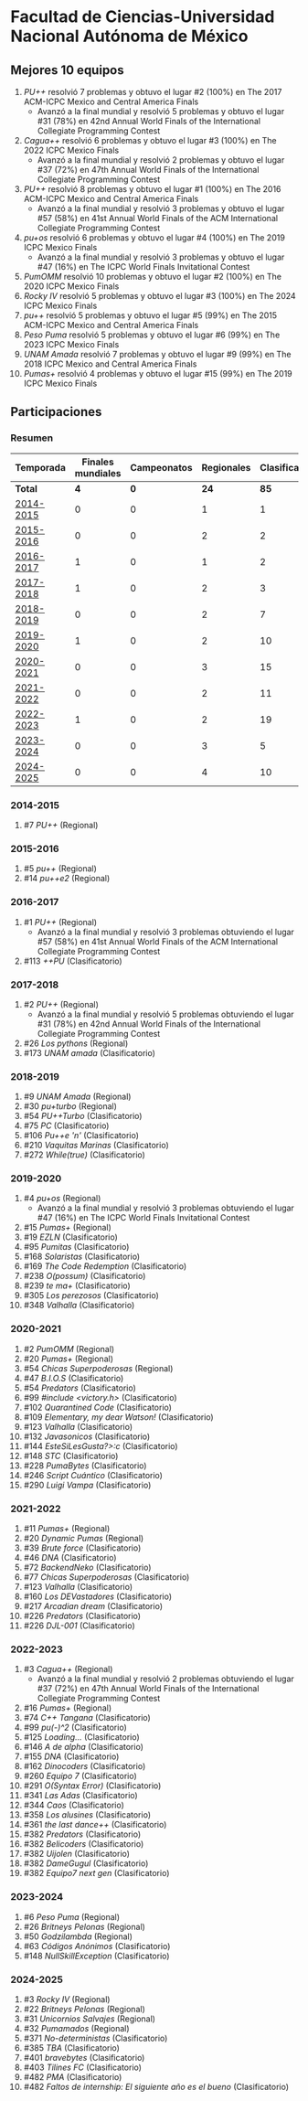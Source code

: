 # Facultad de Ciencias-Universidad Nacional Autónoma de México

## Mejores 10 equipos

1. _PU++_ resolvió 7 problemas y obtuvo el lugar #2 (100%) en The 2017 ACM-ICPC Mexico and Central America Finals
    - Avanzó a la final mundial y resolvió 5 problemas y obtuvo el lugar #31 (78%) en 42nd Annual World Finals of the International Collegiate Programming Contest
1. _Cagua++_ resolvió 6 problemas y obtuvo el lugar #3 (100%) en The 2022 ICPC Mexico Finals
    - Avanzó a la final mundial y resolvió 2 problemas y obtuvo el lugar #37 (72%) en 47th Annual World Finals of the International Collegiate Programming Contest
1. _PU++_ resolvió 8 problemas y obtuvo el lugar #1 (100%) en The 2016 ACM-ICPC Mexico and Central America Finals
    - Avanzó a la final mundial y resolvió 3 problemas y obtuvo el lugar #57 (58%) en 41st Annual World Finals of the ACM International Collegiate Programming Contest
1. _pu+os_ resolvió 6 problemas y obtuvo el lugar #4 (100%) en The 2019 ICPC Mexico Finals
    - Avanzó a la final mundial y resolvió 3 problemas y obtuvo el lugar #47 (16%) en The ICPC World Finals Invitational Contest
1. _PumOMM_ resolvió 10 problemas y obtuvo el lugar #2 (100%) en The 2020 ICPC Mexico Finals
1. _Rocky IV_ resolvió 5 problemas y obtuvo el lugar #3 (100%) en The 2024 ICPC Mexico Finals
1. _pu++_ resolvió 5 problemas y obtuvo el lugar #5 (99%) en The 2015 ACM-ICPC Mexico and Central America Finals
1. _Peso Puma_ resolvió 5 problemas y obtuvo el lugar #6 (99%) en The 2023 ICPC Mexico Finals
1. _UNAM Amada_ resolvió 7 problemas y obtuvo el lugar #9 (99%) en The 2018 ICPC Mexico and Central America Finals
1. _Pumas+_ resolvió 4 problemas y obtuvo el lugar #15 (99%) en The 2019 ICPC Mexico Finals

## Participaciones

### Resumen

| Temporada | Finales mundiales | Campeonatos | Regionales | Clasificatorios | Equipos |
| --- | --- | --- | --- | --- | --- |
| **Total** | **4** | **0** | **24** | **85** | **85** |
| [2014-2015](#2014-2015) | 0 | 0 | 1 | 1 | 1 |
| [2015-2016](#2015-2016) | 0 | 0 | 2 | 2 | 2 |
| [2016-2017](#2016-2017) | 1 | 0 | 1 | 2 | 2 |
| [2017-2018](#2017-2018) | 1 | 0 | 2 | 3 | 3 |
| [2018-2019](#2018-2019) | 0 | 0 | 2 | 7 | 7 |
| [2019-2020](#2019-2020) | 1 | 0 | 2 | 10 | 10 |
| [2020-2021](#2020-2021) | 0 | 0 | 3 | 15 | 15 |
| [2021-2022](#2021-2022) | 0 | 0 | 2 | 11 | 11 |
| [2022-2023](#2022-2023) | 1 | 0 | 2 | 19 | 19 |
| [2023-2024](#2023-2024) | 0 | 0 | 3 | 5 | 5 |
| [2024-2025](#2024-2025) | 0 | 0 | 4 | 10 | 10 |

### 2014-2015

1. #7 _PU++_ (Regional)

### 2015-2016

1. #5 _pu++_ (Regional)
1. #14 _pu++e2_ (Regional)

### 2016-2017

1. #1 _PU++_ (Regional)
    - Avanzó a la final mundial y resolvió 3 problemas obtuviendo el lugar #57 (58%) en 41st Annual World Finals of the ACM International Collegiate Programming Contest
1. #113 _++PU_ (Clasificatorio)

### 2017-2018

1. #2 _PU++_ (Regional)
    - Avanzó a la final mundial y resolvió 5 problemas obtuviendo el lugar #31 (78%) en 42nd Annual World Finals of the International Collegiate Programming Contest
1. #26 _Los pythons_ (Regional)
1. #173 _UNAM amada_ (Clasificatorio)

### 2018-2019

1. #9 _UNAM Amada_ (Regional)
1. #30 _pu+turbo_ (Regional)
1. #54 _PU++Turbo_ (Clasificatorio)
1. #75 _PC_ (Clasificatorio)
1. #106 _Pu++e 'n'_ (Clasificatorio)
1. #210 _Vaquitas Marinas_ (Clasificatorio)
1. #272 _While(true)_ (Clasificatorio)

### 2019-2020

1. #4 _pu+os_ (Regional)
    - Avanzó a la final mundial y resolvió 3 problemas obtuviendo el lugar #47 (16%) en The ICPC World Finals Invitational Contest
1. #15 _Pumas+_ (Regional)
1. #19 _EZLN_ (Clasificatorio)
1. #95 _Pumitas_ (Clasificatorio)
1. #168 _Solaristas_ (Clasificatorio)
1. #169 _The Code Redemption_ (Clasificatorio)
1. #238 _O(possum)_ (Clasificatorio)
1. #239 _te ma+_ (Clasificatorio)
1. #305 _Los perezosos_ (Clasificatorio)
1. #348 _Valhalla_ (Clasificatorio)

### 2020-2021

1. #2 _PumOMM_ (Regional)
1. #20 _Pumas+_ (Regional)
1. #54 _Chicas Superpoderosas_ (Regional)
1. #47 _B.I.O.S_ (Clasificatorio)
1. #54 _Predators_ (Clasificatorio)
1. #99 _#include <victory.h>_ (Clasificatorio)
1. #102 _Quarantined Code_ (Clasificatorio)
1. #109 _Elementary, my dear Watson!_ (Clasificatorio)
1. #123 _Valhalla_ (Clasificatorio)
1. #132 _Javasonicos_ (Clasificatorio)
1. #144 _EsteSiLesGusta?>:c_ (Clasificatorio)
1. #148 _STC_ (Clasificatorio)
1. #228 _PumaBytes_ (Clasificatorio)
1. #246 _Script Cuántico_ (Clasificatorio)
1. #290 _Luigi Vampa_ (Clasificatorio)

### 2021-2022

1. #11 _Pumas+_ (Regional)
1. #20 _Dynamic Pumas_ (Regional)
1. #39 _Brute force_ (Clasificatorio)
1. #46 _DNA_ (Clasificatorio)
1. #72 _BackendNeko_ (Clasificatorio)
1. #77 _Chicas Superpoderosas_ (Clasificatorio)
1. #123 _Valhalla_ (Clasificatorio)
1. #160 _Los DEVastadores_ (Clasificatorio)
1. #217 _Arcadian dream_ (Clasificatorio)
1. #226 _Predators_ (Clasificatorio)
1. #226 _DJL-001_ (Clasificatorio)

### 2022-2023

1. #3 _Cagua++_ (Regional)
    - Avanzó a la final mundial y resolvió 2 problemas obtuviendo el lugar #37 (72%) en 47th Annual World Finals of the International Collegiate Programming Contest
1. #16 _Pumas+_ (Regional)
1. #74 _C++ Tangana_ (Clasificatorio)
1. #99 _pu(-)^2_ (Clasificatorio)
1. #125 _Loading..._ (Clasificatorio)
1. #146 _A de alpha_ (Clasificatorio)
1. #155 _DNA_ (Clasificatorio)
1. #162 _Dinocoders_ (Clasificatorio)
1. #260 _Equipo 7_ (Clasificatorio)
1. #291 _O(Syntax Error)_ (Clasificatorio)
1. #341 _Las Adas_ (Clasificatorio)
1. #344 _Caos_ (Clasificatorio)
1. #358 _Los alusines_ (Clasificatorio)
1. #361 _the last dance++_ (Clasificatorio)
1. #382 _Predators_ (Clasificatorio)
1. #382 _Belicoders_ (Clasificatorio)
1. #382 _Uijolen_ (Clasificatorio)
1. #382 _DameGugul_ (Clasificatorio)
1. #382 _Equipo7 next gen_ (Clasificatorio)

### 2023-2024

1. #6 _Peso Puma_ (Regional)
1. #26 _Britneys Pelonas_ (Regional)
1. #50 _Godzilambda_ (Regional)
1. #63 _Códigos Anónimos_ (Clasificatorio)
1. #148 _NullSkillException_ (Clasificatorio)

### 2024-2025

1. #3 _Rocky IV_ (Regional)
1. #22 _Britneys Pelonas_ (Regional)
1. #31 _Unicornios Salvajes_ (Regional)
1. #32 _Pumamados_ (Regional)
1. #371 _No-deterministas_ (Clasificatorio)
1. #385 _TBA_ (Clasificatorio)
1. #401 _bravebytes_ (Clasificatorio)
1. #403 _Tilines FC_ (Clasificatorio)
1. #482 _PMA_ (Clasificatorio)
1. #482 _Faltos de internship: El siguiente año es el bueno_ (Clasificatorio)



